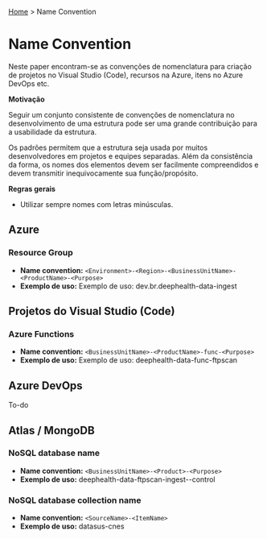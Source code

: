 [Home](http://deeployer.com/deeployer-patterns-and-practices/) > Name Convention

# Name Convention

Neste paper encontram-se as convenções de nomenclatura para criação de projetos no Visual Studio (Code), recursos na Azure, itens no Azure DevOps etc.

**Motivação**

Seguir um conjunto consistente de convenções de nomenclatura no desenvolvimento de uma estrutura pode ser uma grande contribuição para a usabilidade da estrutura. 

Os padrões permitem que a estrutura seja usada por muitos desenvolvedores em projetos e equipes separadas. Além da consistência da forma, os nomes dos elementos  devem ser facilmente compreendidos e devem transmitir inequivocamente sua função/propósito. 

**Regras gerais**

- Utilizar sempre nomes com letras minúsculas.

## Azure

### Resource Group

- **Name convention:** ```<Environment>-<Region>-<BusinessUnitName>-<ProductName>-<Purpose>```
- **Exemplo de uso:** Exemplo de uso: dev.br.deephealth-data-ingest

## Projetos do Visual Studio (Code)

### Azure Functions

- **Name convention:** ```<BusinessUnitName>-<ProductName>-func-<Purpose>```
- **Exemplo de uso:** Exemplo de uso: deephealth-data-func-ftpscan

## Azure DevOps

To-do

## Atlas / MongoDB

### NoSQL database name

- **Name convention:** ```<BusinessUnitName>-<Product>-<Purpose>```
- **Exemplo de uso:** deephealth-data-ftpscan-ingest--control

### NoSQL database collection name

- **Name convention:** ```<SourceName>-<ItemName>```
- **Exemplo de uso:** datasus-cnes